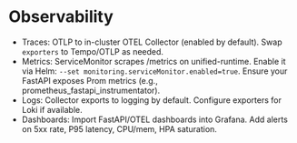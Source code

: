 # Observability

- Traces: OTLP to in-cluster OTEL Collector (enabled by default). Swap `exporters` to Tempo/OTLP as needed.
- Metrics: ServiceMonitor scrapes /metrics on unified-runtime. Enable it via Helm: `--set monitoring.serviceMonitor.enabled=true`. Ensure your FastAPI exposes Prom metrics (e.g., prometheus_fastapi_instrumentator).
- Logs: Collector exports to logging by default. Configure exporters for Loki if available.
- Dashboards: Import FastAPI/OTEL dashboards into Grafana. Add alerts on 5xx rate, P95 latency, CPU/mem, HPA saturation.
